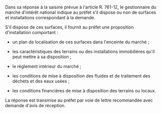 Dans sa réponse à la saisine prévue à l'article R. 761-12, le gestionnaire du marché d'intérêt national indique au préfet s'il dispose ou non de surfaces et installations correspondant à la demande.

S'il dispose de ces surfaces, il fournit au préfet une proposition d'installation comportant :

- un plan de localisation de ces surfaces dans l'enceinte du marché ;

- les caractéristiques des terrains ou des installations immobilières qu'il peut mettre à sa disposition ;

- le règlement intérieur du marché ;

- les conditions de mise à disposition des fluides et de traitement des déchets et des eaux usées ;

- les conditions financières de mise à disposition des terrains ou locaux.

La réponse est transmise au préfet par voie de lettre recommandée avec demande d'avis de réception.
